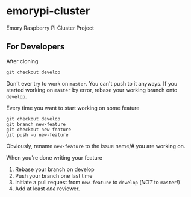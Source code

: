 # emorypi-cluster
Emory Raspberry Pi Cluster Project

## For Developers

After cloning
```
git checkout develop
```

Don't ever try to work on `master`. You can't push to it anyways. If you started working on `master` by error, rebase your working branch onto `develop`.

Every time you want to start working on some feature
```
git checkout develop
git branch new-feature
git checkout new-feature
git push -u new-feature
```
Obviously, rename `new-feature` to the issue name/# you are working on.

When you're done writing your feature
1. Rebase your branch on develop
2. Push your branch one last time
3. Initiate a pull request from `new-feature` to `develop` (*NOT* to `master`!)
4. Add at least *one* reviewer.
